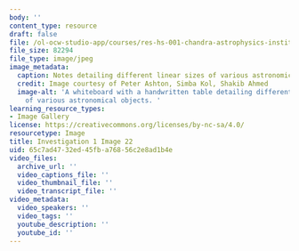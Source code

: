 ```yaml
---
body: ''
content_type: resource
draft: false
file: /ol-ocw-studio-app/courses/res-hs-001-chandra-astrophysics-institute/mithfh_chandra_inv1_li_tb.jpg
file_size: 82294
file_type: image/jpeg
image_metadata:
  caption: Notes detailing different linear sizes of various astronomical objects.
  credit: Image courtesy of Peter Ashton, Simba Kol, Shakib Ahmed
  image-alt: 'A whiteboard with a handwritten table detailing different linear sizes
    of various astronomical objects. '
learning_resource_types:
- Image Gallery
license: https://creativecommons.org/licenses/by-nc-sa/4.0/
resourcetype: Image
title: Investigation 1 Image 22
uid: 65c7ad47-32ed-45fb-a768-56c2e8ad1b4e
video_files:
  archive_url: ''
  video_captions_file: ''
  video_thumbnail_file: ''
  video_transcript_file: ''
video_metadata:
  video_speakers: ''
  video_tags: ''
  youtube_description: ''
  youtube_id: ''
---
```


